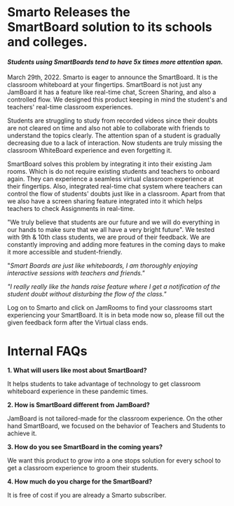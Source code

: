 # Smarto Releases **the SmartBoard** solution to its schools and colleges.

#### _**Students using SmartBoards tend to have 5x times more attention span.**_

March 29th, 2022. Smarto is eager to announce the SmartBoard. It is the classroom whiteboard at your fingertips. SmartBoard is not just any JamBoard it has a feature like real-time chat, Screen Sharing, and also a controlled flow. We designed this product keeping in mind the student's and teachers' real-time classroom experiences.

Students are struggling to study from recorded videos since their doubts are not cleared on time and also not able to collaborate with friends to understand the topics clearly. The attention span of a student is gradually decreasing due to a lack of interaction. Now students are truly missing the classroom WhiteBoard experience and even forgetting it.

SmartBoard solves this problem by integrating it into their existing Jam rooms. Which is do not require existing students and teachers to onboard again. They can experience a seamless virtual classroom experience at their fingertips. Also, integrated real-time chat system where teachers can control the flow of students' doubts just like in a classroom. Apart from that we also have a screen sharing feature integrated into it which helps teachers to check Assignments in real-time.

"We truly believe that students are our future and we will do everything in our hands to make sure that we all have a very bright future". We tested with 9th & 10th class students, we are proud of their feedback. We are constantly improving and adding more features in the coming days to make it more accessible and student-friendly.

"_Smart Boards are just like whiteboards, I am thoroughly enjoying interactive sessions with teachers and friends."_

_"I really really like the hands raise feature where I get a notification of the student doubt without disturbing the flow of the class."_

Log on to Smarto and click on JamRooms to find your classrooms start experiencing your SmartBoard. It is in beta mode now so, please fill out the given feedback form after the Virtual class ends.

# **Internal FAQs**

**1\. What will users like most about SmartBoard?**

It helps students to take advantage of technology to get classroom whiteboard experience in these pandemic times.

**2\. How is SmartBoard different from JamBoard?**

JamBoard is not tailored-made for the classroom experience. On the other hand SmartBoard, we focused on the behavior of Teachers and Students to achieve it.

**3\. How do you see SmartBoard in the coming years?**

We want this product to grow into a one stops solution for every school to get a classroom experience to groom their students. 

**4\. How much do you charge for the SmartBoard?**

It is free of cost if you are already a Smarto subscriber.
